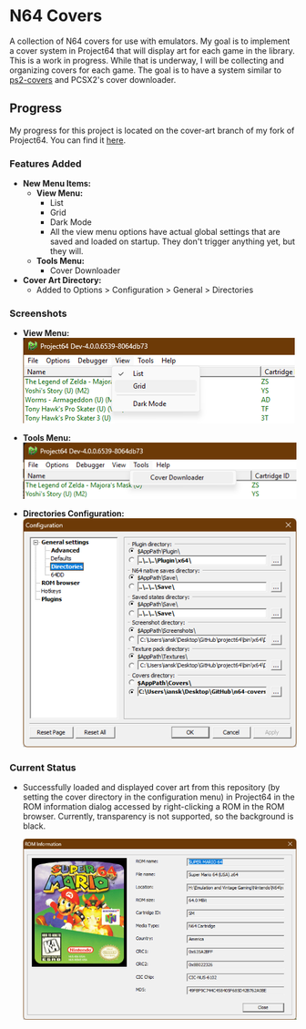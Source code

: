 # N64 Covers

A collection of N64 covers for use with emulators. My goal is to implement a cover system in Project64 that will display art for each game in the library. This is a work in progress. While that is underway, I will be collecting and organizing covers for each game. The goal is to have a system similar to [ps2-covers](https://github.com/xlenore/ps2-covers) and PCSX2's cover downloader.

## Progress

My progress for this project is located on the cover-art branch of my fork of Project64. You can find it [here](https://github.com/IanSkelskey/project64/tree/cover-art).

### Features Added

- **New Menu Items:**
  - **View Menu:**
    - List
    - Grid
    - Dark Mode
    - All the view menu options have actual global settings that are saved and loaded on startup. They don't trigger anything yet, but they will.
  - **Tools Menu:**
    - Cover Downloader
- **Cover Art Directory:**
  - Added to Options > Configuration > General > Directories

### Screenshots

- **View Menu:**
  ![View Menu](screenshots/view-menu.png)
  
- **Tools Menu:**
  ![Tools Menu](screenshots/tools-menu.png)
  
- **Directories Configuration:**
  ![Directories Configuration](screenshots/directories-configuration.png)

### Current Status

- Successfully loaded and displayed cover art from this repository (by setting the cover directory in the configuration menu) in Project64 in the ROM information dialog accessed by right-clicking a ROM in the ROM browser. Currently, transparency is not supported, so the background is black.

  ![Rom Information](screenshots/rom-information.png)
